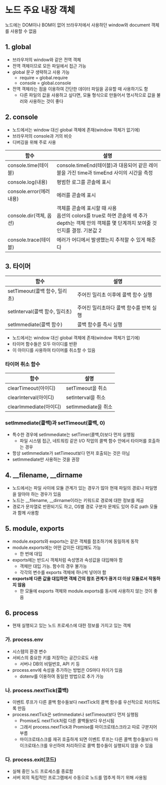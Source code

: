 노드 주요 내장 객체
========

노드에는 DOM이나 BOM이 없어 브라우저에서 사용하던 window와 document 객체를 사용할 수 없음

## 1. global

- 브라우저의 window와 같은 전역 객체
- 전역 객체이므로 모든 파일에서 접근 가능
- global 문구 생략하고 사용 가능
  - require = global.require
  - console = global.console
- 전역 객체라는 점을 이용하여 간단한 데이터 파일을 공유할 때 사용하기도 함
  - 다른 파일의 값을 사용하고 싶다면, 모듈 형식으로 만들어서 명시적으로 값을 불러와 사용하는 것이 좋다

## 2. console

- 노드에서는 window 대신 global 객체에 존재(window 객체가 없기에)
- 브라우저의 console과 거의 비슷
- 디버깅을 위해 주로 사용

| 함수 | 설명 |
|-|-|
| console.time(테이블) | console.timeEnd(테이블)과 대응되어 같은 레이블을 가진 time과 timeEnd 사이의 시간을 측정 |
| console.log(내용) | 평범한 로그를 콘솔에 표시 |
| console.error(에러 내용) | 에러를 콘솔에 표시 |
| console.dir(객체, 옵션) | 객체를 콘솔에 표시할 때 사용<br/>옵션의 colors를 true로 하면 콘솔에 색 추가<br/>depth는 객체 안의 객체를 몇 단계까지 보여줄 것인지를 결정. 기본값 2 |
| console.trace(테이블) | 에러가 어디에서 발생했는지 추적할 수 있게 해준다 |


## 3. 타이머 

| 함수 | 설명 |
|-|-|
| setTimeout(콜백 함수, 밀리초) | 주어진 밀리초 이후에 콜백 함수 실행 |
| setInterval(콜백 함수, 밀리초) | 주어진 밀리초마다 콜백 함수를 반복 실행 |
| setImmediate(콜백 함수) | 콜백 함수를 즉시 실행 |

- 노드에서는 window 대신 global 객체에 존재(window 객체가 없기에)
- 타이머 함수들은 모두 아이디를 반환
- 이 아이디를 사용하여 타이머를 취소할 수 있음

### 타이머 취소 함수

| 함수 | 설명 |
|-|-|
| clearTimeout(아이디) | setTimeout을 취소 |
| clearInterval(아이디) | setInterval을 취소 |
| clearImmediate(아이디) | setImmediate을 취소 |

### setImmediate(콜백)과 setTimeout(콜백, 0)

- 특수한 경우에 setImmediate는 setTimer(콜백,0)보다 먼저 실행됨
  - 파일 시스템 접근, 네트워킹 같은 I/O 작업의 콜백 함수 안에서 타이머를 호출하는 경우
- 항상 setImmediate가 setTimeout보다 먼저 호출되는 것은 아님
- setImmediate만 사용하는 것을 권장

## 4. __filename, __dirname

- 노드에서는 파일 사이에 모듈 관계가 있는 경우가 많아 현재 파일의 경로나 파일명을 알아야 하는 경우가 있음
- 노드는 __filename, __dirname이라는 키워드로 경로에 대한 정보를 제공
- 경로가 문자열로 반환되기도 하고, OS별 경로 구분자 문제도 있어 주로 path 모듈과 함께 사용함

## 5. module, exports

- module.exports와 exports는 같은 객체를 참조하기에 동일하게 동작
- module.exports에는 어떤 값이든 대입해도 가능
  - 한 번에 대입
- exports에는 반드시 객체처럼 속성명과 속성값을 대입해야 함
  - 객체만 대입 가능. 함수의 경우 불가능
  - 각각의 변수를 exports 객체에 하나씩 넣어야 함
- **exports에 다른 값을 대입하면 객체 간의 참조 관계가 끊겨 더 이상 모듈로서 작동하지 않음**
  - 한 모듈에 exports 객체와 module.exports를 동시에 사용하지 않는 것이 좋음


## 6. process

- 현재 실행되고 있는 노드 프로세스에 대한 정보를 가지고 있는 객체

### 가. process.env

- 시스템의 환경 변수
- 서비스의 중요한 키를 저장하는 공간으로도 사용
  - 서버나 DB의 비밀번호, API 키 등
- process.env에 속성을 추가하는 방법은 OS마다 차이가 있음
  - dotenv를 이용하여 동일한 방법으로 추가 가능

### 나. process.nextTick(콜백)

- 이벤트 루프가 다른 콜백 함수들보다 nextTick의 콜백 함수를 우선적으로 처리하도록 만듬
- process.nextTick은 setImmediate나 setTimeout보다 먼저 실행됨
  - Promise도 nextTick처럼 다른 콜백들보다 우선시됨
  - 그래서 process.nextTick과 Promise를 마이크로태스크라고 따로 구분지어 부름
  - 마이크로태스크를 재귀 호출하게 되면 이벤트 루프는 다른 콜백 함수들보다 마이크로태스크를 우선하여 처리하므로 콜백 함수들이 실행되지 않을 수 있음

### 다. process.exit(코드)

- 실해 중인 노드 프로세스를 종료함
- 서버 외의 독립적인 프로그램에서 수동으로 노드를 멈추게 하기 위해 사용됨

